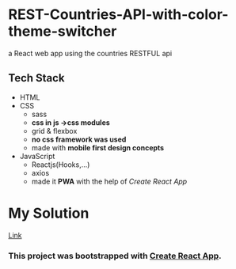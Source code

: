 # REST-Countries-API-with-color-theme-switcher
a React web app using the countries RESTFUL api

## Tech Stack
* HTML
* CSS
    * sass
    * **css in js ->css modules**
    * grid & flexbox
    * **no css framework was used**
    * made with **mobile first design concepts**
* JavaScript
    * Reactjs(Hooks,...)
    * axios
    * made it **PWA** with the help of *Create React App*
# My Solution
[Link](https://sinamoraddar.github.io/REST-Countries-API-with-color-theme-switcher/)

### This project was bootstrapped with [Create React App](https://github.com/facebook/create-react-app).
